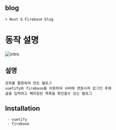 ## blog
```
> Nuxt & Firebase blog
```


# 동작 설명
![intro](https://user-images.githubusercontent.com/35725338/113263657-0143a380-930d-11eb-8d69-aae7f517aca6.gif)

## 설명 
```
강좌를 활용하여 만든 블로그
vuetify와 firebase를 이용하여 서버에 연동시켜 로그인 후에 
글을 입력하고 페이징된 목록을 확인할수 있는 블로그
```

## Installation
```
 - vuetify
 - firebase
```
